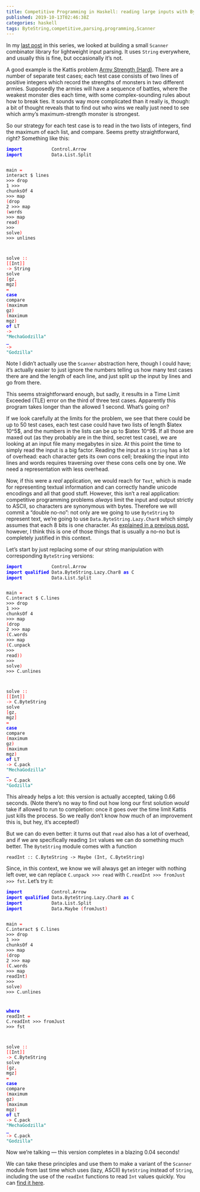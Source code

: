 ```yaml
---
title: Competitive Programming in Haskell: reading large inputs with ByteString
published: 2019-10-13T02:46:38Z
categories: haskell
tags: ByteString,competitive,parsing,programming,Scanner
---
```


<p>In my <a href="https://byorgey.wordpress.com/2019/05/22/competitive-programming-in-haskell-scanner/">last post</a> in this series, we looked at building a small <code>Scanner</code> combinator library for lightweight input parsing. It uses <code>String</code> everywhere, and usually this is fine, but occasionally it’s not.</p>
<p>A good example is the Kattis problem <a href="https://open.kattis.com/problems/armystrengthhard">Army Strength (Hard)</a>. There are a number of separate test cases; each test case consists of two lines of positive integers which record the strengths of monsters in two different armies. Supposedly the armies will have a sequence of battles, where the weakest monster dies each time, with some complex-sounding rules about how to break ties. It sounds way more complicated than it really is, though: a bit of thought reveals that to find out who wins we really just need to see which army’s maximum-strength monster is strongest.</p>
<p>So our strategy for each test case is to read in the two lists of integers, find the maximum of each list, and compare. Seems pretty straightforward, right? Something like this:</p>
<pre class="sourceCode haskell"><code class="sourceCode haskell"><span style="color:blue;font-weight:bold;">import</span>           <span>Control.Arrow</span>
<span style="color:blue;font-weight:bold;">import</span>           <span>Data.List.Split</span>

<span>main</span> <span style="color:red;">=</span> <span>interact</span> <span>$</span>
  <span>lines</span> <span>&gt;&gt;&gt;</span> <span>drop</span> <span class="hs-num">1</span> <span>&gt;&gt;&gt;</span> <span>chunksOf</span> <span class="hs-num">4</span> <span>&gt;&gt;&gt;</span>
  <span>map</span> <span style="color:red;">(</span><span>drop</span> <span class="hs-num">2</span> <span>&gt;&gt;&gt;</span> <span>map</span> <span style="color:red;">(</span><span>words</span> <span>&gt;&gt;&gt;</span> <span>map</span> <span>read</span><span style="color:red;">)</span> <span>&gt;&gt;&gt;</span> <span>solve</span><span style="color:red;">)</span> <span>&gt;&gt;&gt;</span>
  <span>unlines</span>

<span>solve</span> <span style="color:red;">::</span> <span style="color:red;">[</span><span style="color:red;">[</span><span>Int</span><span style="color:red;">]</span><span style="color:red;">]</span> <span style="color:red;">-&gt;</span> <span>String</span>
<span>solve</span> <span style="color:red;">[</span><span>gz</span><span style="color:red;">,</span> <span>mgz</span><span style="color:red;">]</span> <span style="color:red;">=</span> <span style="color:blue;font-weight:bold;">case</span> <span>compare</span> <span style="color:red;">(</span><span>maximum</span> <span>gz</span><span style="color:red;">)</span> <span style="color:red;">(</span><span>maximum</span> <span>mgz</span><span style="color:red;">)</span> <span style="color:blue;font-weight:bold;">of</span>
  <span>LT</span> <span style="color:red;">-&gt;</span> <span style="color:teal;">"MechaGodzilla"</span>
  <span style="color:blue;font-weight:bold;">_</span>  <span style="color:red;">-&gt;</span> <span style="color:teal;">"Godzilla"</span></code></pre>
<p>Note I didn’t actually use the <code>Scanner</code> abstraction here, though I could have; it’s actually easier to just ignore the numbers telling us how many test cases there are and the length of each line, and just split up the input by lines and go from there.</p>
<p>This seems straightforward enough, but sadly, it results in a Time Limit Exceeded (TLE) error on the third of three test cases. Apparently this program takes longer than the allowed 1 second. What’s going on?</p>
<p>If we look carefully at the limits for the problem, we see that there could be up to 50 test cases, each test case could have two lists of length $latex 10^5$, and the numbers in the lists can be up to $latex 10^9$. If all those are maxed out (as they probably are in the third, secret test case), we are looking at an input file many megabytes in size. At this point the time to simply read the input is a big factor. Reading the input as a <code>String</code> has a lot of overhead: each character gets its own cons cell; breaking the input into lines and words requires traversing over these cons cells one by one. We need a representation with less overhead.</p>
<p>Now, if this were a <em>real</em> application, we would reach for <code>Text</code>, which is made for representing textual information and can correctly handle unicode encodings and all that good stuff. However, this isn’t a real application: competitive programming problems <em>always</em> limit the input and output strictly to ASCII, so characters are synonymous with bytes. Therefore we will commit a “double no-no”: not only are we going to use <code>ByteString</code> to represent text, we’re going to use <code>Data.ByteString.Lazy.Char8</code> which simply assumes that each 8 bits is one character. As <a href="https://byorgey.wordpress.com/2019/04/30/code-style-and-moral-absolutes/">explained in a previous post</a>, however, I think this is one of those things that is usually a no-no but is completely justified in this context.</p>
<p>Let’s start by just replacing some of our string manipulation with corresponding <code>ByteString</code> versions:</p>
<pre class="sourceCode haskell"><code class="sourceCode haskell"><span style="color:blue;font-weight:bold;">import</span>           <span>Control.Arrow</span>
<span style="color:blue;font-weight:bold;">import</span> <span style="color:blue;font-weight:bold;">qualified</span> <span>Data.ByteString.Lazy.Char8</span> <span style="color:blue;font-weight:bold;">as</span> <span>C</span>
<span style="color:blue;font-weight:bold;">import</span>           <span>Data.List.Split</span>

<span>main</span> <span style="color:red;">=</span> <span>C.interact</span> <span>$</span>
  <span>C.lines</span> <span>&gt;&gt;&gt;</span> <span>drop</span> <span class="hs-num">1</span> <span>&gt;&gt;&gt;</span> <span>chunksOf</span> <span class="hs-num">4</span> <span>&gt;&gt;&gt;</span>
  <span>map</span> <span style="color:red;">(</span><span>drop</span> <span class="hs-num">2</span> <span>&gt;&gt;&gt;</span> <span>map</span> <span style="color:red;">(</span><span>C.words</span> <span>&gt;&gt;&gt;</span> <span>map</span> <span style="color:red;">(</span><span>C.unpack</span> <span>&gt;&gt;&gt;</span> <span>read</span><span style="color:red;">)</span><span style="color:red;">)</span> <span>&gt;&gt;&gt;</span> <span>solve</span><span style="color:red;">)</span> <span>&gt;&gt;&gt;</span>
  <span>C.unlines</span>

<span>solve</span> <span style="color:red;">::</span> <span style="color:red;">[</span><span style="color:red;">[</span><span>Int</span><span style="color:red;">]</span><span style="color:red;">]</span> <span style="color:red;">-&gt;</span> <span>C.ByteString</span>
<span>solve</span> <span style="color:red;">[</span><span>gz</span><span style="color:red;">,</span> <span>mgz</span><span style="color:red;">]</span> <span style="color:red;">=</span> <span style="color:blue;font-weight:bold;">case</span> <span>compare</span> <span style="color:red;">(</span><span>maximum</span> <span>gz</span><span style="color:red;">)</span> <span style="color:red;">(</span><span>maximum</span> <span>mgz</span><span style="color:red;">)</span> <span style="color:blue;font-weight:bold;">of</span>
  <span>LT</span> <span style="color:red;">-&gt;</span> <span>C.pack</span> <span style="color:teal;">"MechaGodzilla"</span>
  <span style="color:blue;font-weight:bold;">_</span>  <span style="color:red;">-&gt;</span> <span>C.pack</span> <span style="color:teal;">"Godzilla"</span></code></pre>
<p>This already helps a lot: this version is actually accepted, taking 0.66 seconds. (Note there’s no way to find out how long our first solution <em>would</em> take if allowed to run to completion: once it goes over the time limit Kattis just kills the process. So we really don’t know how much of an improvement this is, but hey, it’s accepted!)</p>
<p>But we can do even better: it turns out that <code>read</code> also has a lot of overhead, and if we are specifically reading <code>Int</code> values we can do something much better. The <code>ByteString</code> module comes with a function</p>
<p><code>readInt :: C.ByteString -&gt; Maybe (Int, C.ByteString)</code></p>
<p>Since, in this context, we know we will always get an integer with nothing left over, we can replace <code>C.unpack &gt;&gt;&gt; read</code> with <code>C.readInt &gt;&gt;&gt; fromJust &gt;&gt;&gt; fst</code>. Let’s try it:</p>
<pre class="sourceCode haskell"><code class="sourceCode haskell"><span style="color:blue;font-weight:bold;">import</span>           <span>Control.Arrow</span>
<span style="color:blue;font-weight:bold;">import</span> <span style="color:blue;font-weight:bold;">qualified</span> <span>Data.ByteString.Lazy.Char8</span> <span style="color:blue;font-weight:bold;">as</span> <span>C</span>
<span style="color:blue;font-weight:bold;">import</span>           <span>Data.List.Split</span>
<span style="color:blue;font-weight:bold;">import</span>           <span>Data.Maybe</span> <span style="color:red;">(</span><span>fromJust</span><span style="color:red;">)</span>

<span>main</span> <span style="color:red;">=</span> <span>C.interact</span> <span>$</span>
  <span>C.lines</span> <span>&gt;&gt;&gt;</span> <span>drop</span> <span class="hs-num">1</span> <span>&gt;&gt;&gt;</span> <span>chunksOf</span> <span class="hs-num">4</span> <span>&gt;&gt;&gt;</span>
  <span>map</span> <span style="color:red;">(</span><span>drop</span> <span class="hs-num">2</span> <span>&gt;&gt;&gt;</span> <span>map</span> <span style="color:red;">(</span><span>C.words</span> <span>&gt;&gt;&gt;</span> <span>map</span> <span>readInt</span><span style="color:red;">)</span> <span>&gt;&gt;&gt;</span> <span>solve</span><span style="color:red;">)</span> <span>&gt;&gt;&gt;</span>
  <span>C.unlines</span>

  <span style="color:blue;font-weight:bold;">where</span>
    <span>readInt</span> <span style="color:red;">=</span> <span>C.readInt</span> <span>&gt;&gt;&gt;</span> <span>fromJust</span> <span>&gt;&gt;&gt;</span> <span>fst</span>

<span>solve</span> <span style="color:red;">::</span> <span style="color:red;">[</span><span style="color:red;">[</span><span>Int</span><span style="color:red;">]</span><span style="color:red;">]</span> <span style="color:red;">-&gt;</span> <span>C.ByteString</span>
<span>solve</span> <span style="color:red;">[</span><span>gz</span><span style="color:red;">,</span> <span>mgz</span><span style="color:red;">]</span> <span style="color:red;">=</span> <span style="color:blue;font-weight:bold;">case</span> <span>compare</span> <span style="color:red;">(</span><span>maximum</span> <span>gz</span><span style="color:red;">)</span> <span style="color:red;">(</span><span>maximum</span> <span>mgz</span><span style="color:red;">)</span> <span style="color:blue;font-weight:bold;">of</span>
  <span>LT</span> <span style="color:red;">-&gt;</span> <span>C.pack</span> <span style="color:teal;">"MechaGodzilla"</span>
  <span style="color:blue;font-weight:bold;">_</span>  <span style="color:red;">-&gt;</span> <span>C.pack</span> <span style="color:teal;">"Godzilla"</span></code></pre>
<p>Now we’re talking — this version completes in a blazing 0.04 seconds!</p>
<p>We can take these principles and use them to make a variant of the <code>Scanner</code> module from last time which uses (lazy, ASCII) <code>ByteString</code> instead of <code>String</code>, including the use of the <code>readInt</code> functions to read <code>Int</code> values quickly. You can <a href="https://github.com/byorgey/comprog-hs/blob/master/ScannerBS.hs">find it here</a>.</p>

